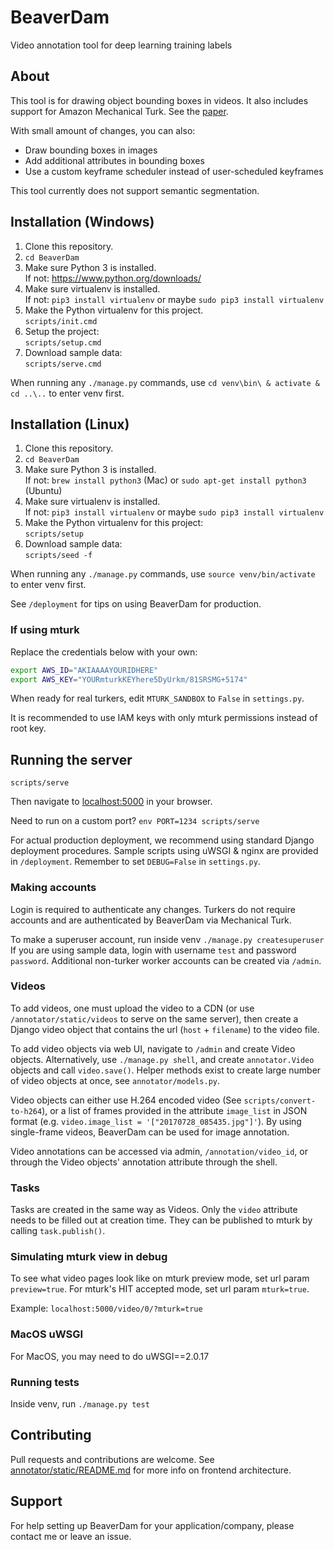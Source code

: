 BeaverDam
=========

Video annotation tool for deep learning training labels

## About

This tool is for drawing object bounding boxes in videos. It also includes support for Amazon Mechanical Turk. See the [paper](https://www2.eecs.berkeley.edu/Pubs/TechRpts/2016/EECS-2016-193.html).

With small amount of changes, you can also:
- Draw bounding boxes in images
- Add additional attributes in bounding boxes
- Use a custom keyframe scheduler instead of user-scheduled keyframes

This tool currently does not support semantic segmentation.

## Installation (Windows)

 1. Clone this repository.
 2. `cd BeaverDam`
 3. Make sure Python 3 is installed.  
    If not: https://www.python.org/downloads/
 4. Make sure virtualenv is installed.  
    If not: `pip3 install virtualenv` or maybe `sudo pip3 install virtualenv`
 5. Make the Python virtualenv for this project.  
    `scripts/init.cmd`
 6. Setup the project:  
    `scripts/setup.cmd`
 7. Download sample data:  
    `scripts/serve.cmd`

When running any `./manage.py` commands, use `cd venv\bin\ & activate & cd ..\..` to enter venv first.

## Installation (Linux)

 1. Clone this repository.
 2. `cd BeaverDam`
 3. Make sure Python 3 is installed.  
    If not: `brew install python3` (Mac) or `sudo apt-get install python3` (Ubuntu)
 4. Make sure virtualenv is installed.  
    If not: `pip3 install virtualenv` or maybe `sudo pip3 install virtualenv`
 5. Make the Python virtualenv for this project:  
    `scripts/setup`
 6. Download sample data:  
    `scripts/seed -f`

When running any `./manage.py` commands, use `source venv/bin/activate` to enter venv first.

See `/deployment` for tips on using BeaverDam for production.

### If using mturk

Replace the credentials below with your own:

```bash
export AWS_ID="AKIAAAAYOURIDHERE"
export AWS_KEY="YOURmturkKEYhere5DyUrkm/81SRSMG+5174"
```

When ready for real turkers, edit `MTURK_SANDBOX` to `False` in `settings.py`.

It is recommended to use IAM keys with only mturk permissions instead of root key.


## Running the server

```shell
scripts/serve
```

Then navigate to [localhost:5000](http://localhost:5000/) in your browser.

Need to run on a custom port? `env PORT=1234 scripts/serve`

For actual production deployment, we recommend using standard Django deployment procedures. Sample scripts using uWSGI & nginx are provided in `/deployment`. Remember to set `DEBUG=False` in `settings.py`. 

### Making accounts

Login is required to authenticate any changes. Turkers do not require accounts and are authenticated by BeaverDam via Mechanical Turk. 

To make a superuser account, run inside venv `./manage.py createsuperuser`
If you are using sample data, login with username `test` and password `password`.
Additional non-turker worker accounts can be created via `/admin`. 

### Videos

To add videos, one must upload the video to a CDN (or use `/annotator/static/videos` to serve on the same server), then create a Django video object that contains the url (`host` + `filename`) to the video file.

To add video objects via web UI, navigate to `/admin` and create Video objects. 
Alternatively, use `./manage.py shell`, and create `annotator.Video` objects and call `video.save()`.
Helper methods exist to create large number of video objects at once, see `annotator/models.py`.

Video objects can either use H.264 encoded video (See `scripts/convert-to-h264`), or a list of frames provided in the attribute `image_list` in JSON format (e.g. `video.image_list = '["20170728_085435.jpg"]'`). 
By using single-frame videos, BeaverDam can be used for image annotation.

Video annotations can be accessed via admin, `/annotation/video_id`, or through the Video objects' annotation attribute through the shell.

### Tasks

Tasks are created in the same way as Videos. 
Only the `video` attribute needs to be filled out at creation time.
They can be published to mturk by calling `task.publish()`. 

### Simulating mturk view in debug

To see what video pages look like on mturk preview mode, set url param `preview=true`.
For mturk's HIT accepted mode, set url param `mturk=true`.

Example: `localhost:5000/video/0/?mturk=true`

### MacOS uWSGI

For MacOS, you may need to do uWSGI==2.0.17

### Running tests

Inside venv, run `./manage.py test`

## Contributing

Pull requests and contributions are welcome. 
See [annotator/static/README.md](annotator/static) for more info on frontend architecture.

## Support

For help setting up BeaverDam for your application/company, please contact me or leave an issue.
